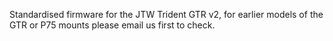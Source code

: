 Standardised firmware for the JTW Trident GTR v2, for earlier models of the GTR or P75 mounts please email us first to check. 
